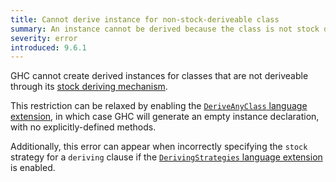 ```yaml
---
title: Cannot derive instance for non-stock-deriveable class
summary: An instance cannot be derived because the class is not stock deriveable.
severity: error
introduced: 9.6.1
---
```


GHC cannot create derived instances for classes that are not deriveable through its [stock deriving mechanism](https://ghc.gitlab.haskell.org/ghc/doc/users_guide/exts/deriving.html).

This restriction can be relaxed by enabling the [`DeriveAnyClass` language extension](https://ghc.gitlab.haskell.org/ghc/doc/users_guide/exts/derive_any_class.html), in which case GHC will generate an empty instance declaration, with no explicitly-defined methods.

Additionally, this error can appear when incorrectly specifying the `stock` strategy for a `deriving` clause if the [`DerivingStrategies` language extension](https://ghc.gitlab.haskell.org/ghc/doc/users_guide/exts/deriving_strategies.html) is enabled.
